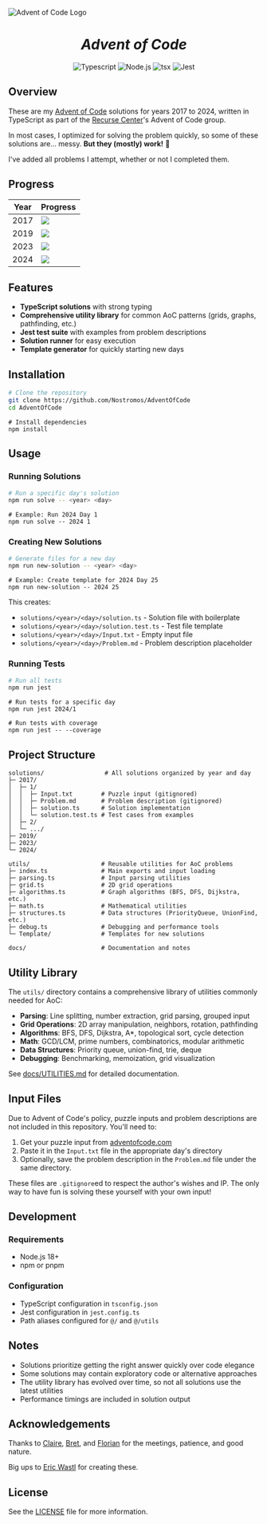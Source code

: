 ![Advent of Code Logo](https://repository-images.githubusercontent.com/112706767/160be980-3b1a-11eb-9dbe-439a40adfa99)
<h1 align="center"><i>Advent of Code</i></h1>

<p align="center">
  <a>
    <img alt="Typescript" src="https://shields.io/badge/TypeScript-3178C6?logo=TypeScript&logoColor=FFF&style=for-the-badge" />
  </a> 
  <a>
    <img alt="Node.js" src="https://img.shields.io/badge/node.js-339933?style=for-the-badge&logo=Node.js&logoColor=white" />
  </a>
  <a>
    <img alt="tsx" src="https://img.shields.io/static/v1?style=for-the-badge&message=tsx&color=3178C6&logo=tsx&logoColor=FFFFFF&label=" />
  </a>
  <a>
    <img alt="Jest" src="https://img.shields.io/badge/Jest-323330?style=for-the-badge&logo=Jest&logoColor=white" />
  </a>
</p>

## Overview

These are my [Advent of Code](https://adventofcode.com/) solutions for years 2017 to 2024, written in TypeScript as part of the [Recurse Center](https://recurse.com/)'s Advent of Code group.

In most cases, I optimized for solving the problem quickly, so some of these solutions are... messy. **But they (mostly) work!** 🎄

I've added all problems I attempt, whether or not I completed them.

## Progress

| Year | Progress                          |
| ---- | --------------------------------- |
| 2017 | ![](https://geps.dev/progress/50) |
| 2019 | ![](https://geps.dev/progress/4)  |
| 2023 | ![](https://geps.dev/progress/4)  |
| 2024 | ![](https://geps.dev/progress/12) |

## Features

- **TypeScript solutions** with strong typing
- **Comprehensive utility library** for common AoC patterns (grids, graphs, pathfinding, etc.)
- **Jest test suite** with examples from problem descriptions
- **Solution runner** for easy execution
- **Template generator** for quickly starting new days

## Installation

```zsh
# Clone the repository
git clone https://github.com/Nostromos/AdventOfCode
cd AdventOfCode
```
```
# Install dependencies
npm install
```

## Usage

### Running Solutions

```zsh
# Run a specific day's solution
npm run solve -- <year> <day>
```
```
# Example: Run 2024 Day 1
npm run solve -- 2024 1
```

### Creating New Solutions

```zsh
# Generate files for a new day
npm run new-solution -- <year> <day>
```
```
# Example: Create template for 2024 Day 25
npm run new-solution -- 2024 25
```

This creates:
- `solutions/<year>/<day>/solution.ts` - Solution file with boilerplate
- `solutions/<year>/<day>/solution.test.ts` - Test file template
- `solutions/<year>/<day>/Input.txt` - Empty input file
- `solutions/<year>/<day>/Problem.md` - Problem description placeholder

### Running Tests

```zsh
# Run all tests
npm run jest
```
```
# Run tests for a specific day
npm run jest 2024/1
```
```
# Run tests with coverage
npm run jest -- --coverage
```

## Project Structure

```
solutions/                 # All solutions organized by year and day
├─ 2017/                  
│  ├─ 1/                  
│  │  ├─ Input.txt        # Puzzle input (gitignored)
│  │  ├─ Problem.md       # Problem description (gitignored)
│  │  ├─ solution.ts      # Solution implementation
│  │  └─ solution.test.ts # Test cases from examples
│  ├─ 2/
│  └─ .../
├─ 2019/
├─ 2023/
└─ 2024/

utils/                    # Reusable utilities for AoC problems
├─ index.ts               # Main exports and input loading
├─ parsing.ts             # Input parsing utilities
├─ grid.ts                # 2D grid operations
├─ algorithms.ts          # Graph algorithms (BFS, DFS, Dijkstra, etc.)
├─ math.ts                # Mathematical utilities
├─ structures.ts          # Data structures (PriorityQueue, UnionFind, etc.)
├─ debug.ts               # Debugging and performance tools
└─ Template/              # Templates for new solutions

docs/                     # Documentation and notes
```

## Utility Library

The `utils/` directory contains a comprehensive library of utilities commonly needed for AoC:

- **Parsing**: Line splitting, number extraction, grid parsing, grouped input
- **Grid Operations**: 2D array manipulation, neighbors, rotation, pathfinding
- **Algorithms**: BFS, DFS, Dijkstra, A*, topological sort, cycle detection
- **Math**: GCD/LCM, prime numbers, combinatorics, modular arithmetic
- **Data Structures**: Priority queue, union-find, trie, deque
- **Debugging**: Benchmarking, memoization, grid visualization

See [docs/UTILITIES.md](utils/UTILITIES.md) for detailed documentation.

## Input Files

Due to Advent of Code's policy, puzzle inputs and problem descriptions are not included in this repository. You'll need to:

1. Get your puzzle input from [adventofcode.com](https://adventofcode.com)
2. Paste it in the `Input.txt` file in the appropriate day's directory
3. Optionally, save the problem description in the `Problem.md` file under the same directory.

These files are `.gitignore`ed to respect the author's wishes and IP. The only way to have fun is solving these yourself with your own input!

## Development

### Requirements

- Node.js 18+ 
- npm or pnpm

### Configuration

- TypeScript configuration in `tsconfig.json`
- Jest configuration in `jest.config.ts`
- Path aliases configured for `@/` and `@/utils`

## Notes

- Solutions prioritize getting the right answer quickly over code elegance
- Some solutions may contain exploratory code or alternative approaches
- The utility library has evolved over time, so not all solutions use the latest utilities
- Performance timings are included in solution output

## Acknowledgements

Thanks to [Claire](https://github.com/clairefro), [Bret](https://github.com/BretHudson), and [Florian](https://github.com/rafl) for the meetings, patience, and good nature.

Big ups to [Eric Wastl](https://github.com/topaz) for creating these. 

## License

See the [LICENSE](./LICENSE) file for more information.